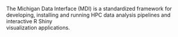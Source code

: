 The Michigan Data Interface (MDI) is a standardized framework for developing, 
installing and running HPC data analysis pipelines and interactive R Shiny  
visualization applications.
